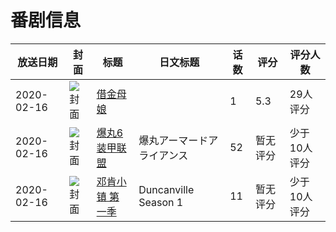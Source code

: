 # 番剧信息

|放送日期|封面|标题|日文标题|话数|评分|评分人数|
|---|---|---|---|---|---|---|
|2020-02-16|![封面](https://bangumi.tv/img/no_icon_subject.png)|[借金母娘](https://bangumi.tv/subject/300809)||1|5.3|29人评分|
|2020-02-16|![封面](https://lain.bgm.tv/pic/cover/c/2e/b1/303551_6naxY.jpg)|[爆丸6 装甲联盟](https://bangumi.tv/subject/303551)|爆丸アーマードアライアンス|52|暂无评分|少于10人评分|
|2020-02-16|![封面](https://lain.bgm.tv/pic/cover/c/b0/a3/316865_05lS7.jpg)|[邓肯小镇 第一季](https://bangumi.tv/subject/316865)|Duncanville Season 1|11|暂无评分|少于10人评分|
